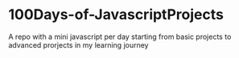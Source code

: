 # 100Days-of-JavascriptProjects
A repo with a mini javascript per day
starting from basic projects to advanced prorjects
in my learning journey
